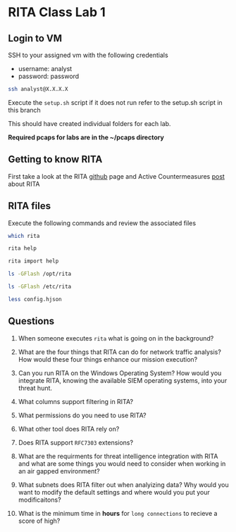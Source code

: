 ﻿# RITA Class Lab 1 

## Login to VM  
SSH to your assigned vm with the following credentials  
- username: analyst
- password: password  

```bash
ssh analyst@X.X.X.X
```  
Execute the `setup.sh` script  if it does not run refer to the setup.sh script in this branch  

This should have created individual folders for each lab.  

**Required pcaps for labs are in the ~/pcaps directory**

## Getting to know RITA 
First take a look at the RITA [github](https://github.com/activecm/rita) page and Active Countermeasures [post](https://www.activecountermeasures.com/intro-to-rita-v5/) about RITA  


## RITA files  
Execute the following commands and review the associated files  
```bash
which rita
```  

```bash
rita help
```

```bash
rita import help
```

```bash
ls -GFlash /opt/rita
```  

```bash
ls -GFlash /etc/rita
```

```bash
less config.hjson
```


## Questions  
1. When someone executes `rita` what is going on in the background?  

2. What are the four things that RITA can do for network traffic analysis? How would these four things enhance our mission execution?  

3. Can you run RITA on the Windows Operating System? How would you integrate RITA, knowing the available SIEM operating systems, into your threat hunt.  

4. What columns support filtering in RITA?  

5. What permissions do you need to use RITA?  

6. What other tool does RITA rely on?  

7. Does RITA support `RFC7303` extensions?  

8. What are the requirments for threat intelligence integration with RITA and what are some things you would need to consider when working in an air gapped environment?  

9. What subnets does RITA filter out when analyizing data? Why would you want to modify the default settings and where would you put your modificaitons?  

10. What is the minimum time in **hours** for `long connections` to recieve a score of high?  

